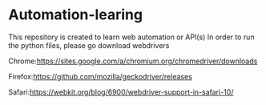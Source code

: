 # Automation-learing
This repository is created to learn web automation or API(s)
In order to run the python files, please go download webdrivers

Chrome:https://sites.google.com/a/chromium.org/chromedriver/downloads

Firefox:https://github.com/mozilla/geckodriver/releases

Safari:https://webkit.org/blog/6900/webdriver-support-in-safari-10/
